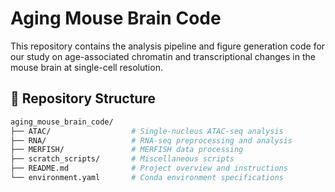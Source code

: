 
# Aging Mouse Brain Code

This repository contains the analysis pipeline and figure generation code for our study on age-associated chromatin and transcriptional changes in the mouse brain at single-cell resolution.


## 📁 Repository Structure

```bash
aging_mouse_brain_code/
├── ATAC/                  # Single-nucleus ATAC-seq analysis
├── RNA/                   # RNA-seq preprocessing and analysis
├── MERFISH/               # MERFISH data processing
├── scratch_scripts/       # Miscellaneous scripts
├── README.md              # Project overview and instructions
└── environment.yaml       # Conda environment specifications
